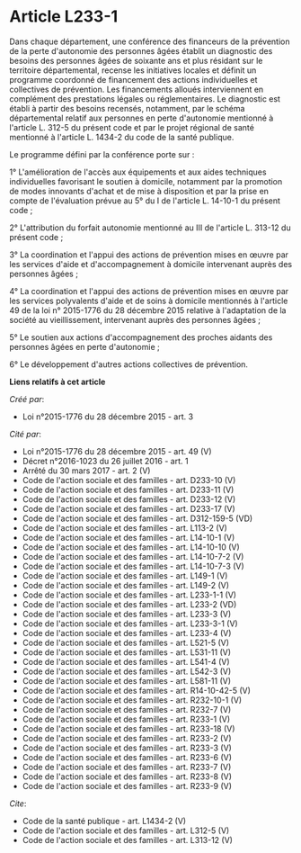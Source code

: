 # Article L233-1

Dans chaque département, une conférence des financeurs de la prévention de la perte d'autonomie des personnes âgées établit
un diagnostic des besoins des personnes âgées de soixante ans et plus résidant sur le territoire départemental, recense les
initiatives locales et définit un programme coordonné de financement des actions individuelles et collectives de prévention.
Les financements alloués interviennent en complément des prestations légales ou réglementaires. Le diagnostic est établi à
partir des besoins recensés, notamment, par le schéma départemental relatif aux personnes en perte d'autonomie mentionné à
l'article L. 312-5 du présent code et par le projet régional de santé mentionné à l'article L. 1434-2 du code de la santé
publique. 

Le programme défini par la conférence porte sur : 

1° L'amélioration de l'accès aux équipements et aux aides techniques individuelles favorisant le soutien à domicile,
notamment par la promotion de modes innovants d'achat et de mise à disposition et par la prise en compte de l'évaluation
prévue au 5° du I de l'article L. 14-10-1 du présent code ; 

2° L'attribution du forfait autonomie mentionné au III de l'article L. 313-12 du présent code ; 

3° La coordination et l'appui des actions de prévention mises en œuvre par les services d'aide et d'accompagnement à domicile
intervenant auprès des personnes âgées ; 

4° La coordination et l'appui des actions de prévention mises en œuvre par les services polyvalents d'aide et de soins à
domicile mentionnés à l'article 49 de la loi n° 2015-1776 du 28 décembre 2015 relative à l'adaptation de la société au
vieillissement, intervenant auprès des personnes âgées ; 

5° Le soutien aux actions d'accompagnement des proches aidants des personnes âgées en perte d'autonomie ; 

6° Le développement d'autres actions collectives de prévention.

**Liens relatifs à cet article**

_Créé par_:

  - Loi n°2015-1776 du 28 décembre 2015 - art. 3

_Cité par_:

  - Loi n°2015-1776 du 28 décembre 2015 - art. 49 (V)
  - Décret n°2016-1023 du 26 juillet 2016 - art. 1
  - Arrêté du 30 mars 2017 - art. 2 (V)
  - Code de l'action sociale et des familles - art. D233-10 (V)
  - Code de l'action sociale et des familles - art. D233-11 (V)
  - Code de l'action sociale et des familles - art. D233-12 (V)
  - Code de l'action sociale et des familles - art. D233-17 (V)
  - Code de l'action sociale et des familles - art. D312-159-5 (VD)
  - Code de l'action sociale et des familles - art. L113-2 (V)
  - Code de l'action sociale et des familles - art. L14-10-1 (V)
  - Code de l'action sociale et des familles - art. L14-10-10 (V)
  - Code de l'action sociale et des familles - art. L14-10-7-2 (V)
  - Code de l'action sociale et des familles - art. L14-10-7-3 (V)
  - Code de l'action sociale et des familles - art. L149-1 (V)
  - Code de l'action sociale et des familles - art. L149-2 (V)
  - Code de l'action sociale et des familles - art. L233-1-1 (V)
  - Code de l'action sociale et des familles - art. L233-2 (VD)
  - Code de l'action sociale et des familles - art. L233-3 (V)
  - Code de l'action sociale et des familles - art. L233-3-1 (V)
  - Code de l'action sociale et des familles - art. L233-4 (V)
  - Code de l'action sociale et des familles - art. L521-5 (V)
  - Code de l'action sociale et des familles - art. L531-11 (V)
  - Code de l'action sociale et des familles - art. L541-4 (V)
  - Code de l'action sociale et des familles - art. L542-3 (V)
  - Code de l'action sociale et des familles - art. L581-11 (V)
  - Code de l'action sociale et des familles - art. R14-10-42-5 (V)
  - Code de l'action sociale et des familles - art. R232-10-1 (V)
  - Code de l'action sociale et des familles - art. R232-7 (V)
  - Code de l'action sociale et des familles - art. R233-1 (V)
  - Code de l'action sociale et des familles - art. R233-18 (V)
  - Code de l'action sociale et des familles - art. R233-2 (V)
  - Code de l'action sociale et des familles - art. R233-3 (V)
  - Code de l'action sociale et des familles - art. R233-6 (V)
  - Code de l'action sociale et des familles - art. R233-7 (V)
  - Code de l'action sociale et des familles - art. R233-8 (V)
  - Code de l'action sociale et des familles - art. R233-9 (V)

_Cite_:

  - Code de la santé publique - art. L1434-2 (V)
  - Code de l'action sociale et des familles - art. L312-5 (V)
  - Code de l'action sociale et des familles - art. L313-12 (V)
